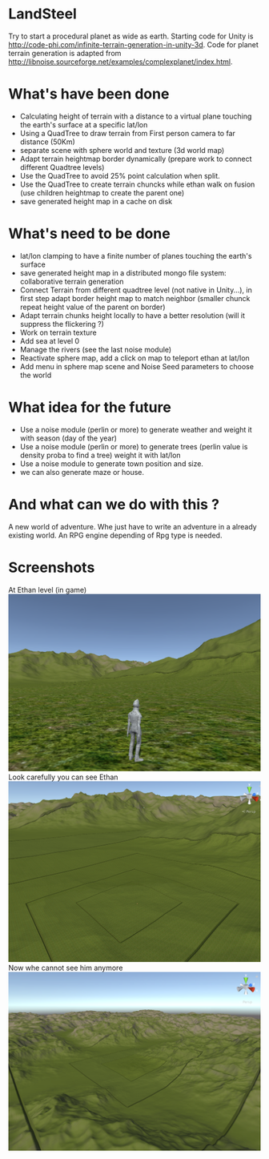 # LandSteel
Try to start a procedural planet as wide as earth. Starting code for Unity is http://code-phi.com/infinite-terrain-generation-in-unity-3d. Code for planet terrain generation is adapted from http://libnoise.sourceforge.net/examples/complexplanet/index.html.

# What's have been done
- Calculating height of terrain with a distance to a virtual plane touching the earth's surface at a specific lat/lon
- Using a QuadTree to draw terrain from First person camera to far distance (50Km)
- separate scene with sphere world and texture (3d world map)
- Adapt terrain heightmap border dynamically (prepare work to connect different Quadtree levels)
- Use the QuadTree to avoid 25% point calculation when split.
- Use the QuadTree to create terrain chuncks while ethan walk on fusion (use children heightmap to create the parent one)
- save generated height map in a cache on disk

# What's need to be done
- lat/lon clamping to have a finite number of planes touching the earth's surface
- save generated height map in a distributed mongo file system: collaborative terrain generation
- Connect Terrain from different quadtree level (not native in Unity...), in first step adapt border height map to match neighbor (smaller chunck repeat height value of the parent on border)
- Adapt terrain chunks height locally to have a better resolution (will it suppress the flickering ?)
- Work on terrain texture
- Add sea at level 0
- Manage the rivers (see the last noise module)
- Reactivate sphere map, add a click on map to teleport ethan at lat/lon
- Add menu in sphere map scene and Noise Seed parameters to choose the world

# What idea for the future
- Use a noise module (perlin or more) to generate weather and weight it with season (day of the year)
- Use a noise module (perlin or more) to generate trees (perlin value is density proba to find a tree) weight it with lat/lon
- Use a noise module to generate town position and size.
- we can also generate maze or house.

# And what can we do with this ?
A new world of adventure. Whe just have to write an adventure in a already existing world.
An RPG engine depending of Rpg type is needed.

# Screenshots
At Ethan level (in game)
![At Ethan level](https://github.com/Peamon/LandSteel/raw/master/Capture%20d%E2%80%99%C3%A9cran%202018-02-09%20%C3%A0%2001.34.50.png)
Look carefully you can see Ethan
![Look carefully](https://raw.githubusercontent.com/Peamon/LandSteel/master/Capture%20d%E2%80%99%C3%A9cran%202018-02-09%20%C3%A0%2001.35.08.png)
Now whe cannot see him anymore
![No more ethan](https://github.com/Peamon/LandSteel/raw/master/Capture%20d%E2%80%99%C3%A9cran%202018-02-09%20%C3%A0%2001.35.19.png)
